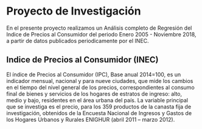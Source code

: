 # Proyecto de Investigación

En el presente proyecto realizamos un Análisis completo de Regresión del Indice de Precios al Consumidor del periodo Enero 2005 - Noviembre 2018, a partir de datos publicados periodicamente por el INEC. 

## Indice de Precios al Consumidor (INEC)

El índice de Precios al Consumidor (IPC), Base anual 2014=100, es un indicador mensual, nacional y para nueve ciudades, que mide los cambios en el tiempo del nivel general de los precios, correspondientes al consumo final de bienes y servicios de los hogares de estratos de ingreso: alto, medio y bajo, residentes en el área urbana del país. La variable principal que se investiga es el precio, para los 359 productos de la canasta fija de investigación, obtenidos de la Encuesta Nacional de Ingresos y Gastos de los Hogares Urbanos y Rurales ENIGHUR (abril 2011 – marzo 2012).
